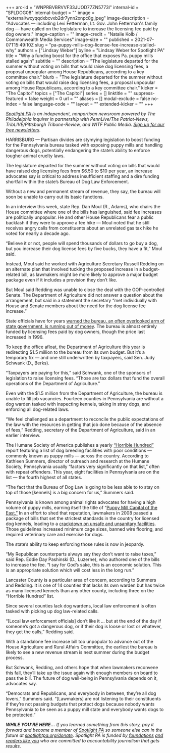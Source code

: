 +++
arc-id = "WNPRBVBRVVF33JUOD77ZN5773I"
internal-id = "SPLDOG08"
internal-budget = ""
image = "external/wcyqqdxbcvxb2dr7ynn2xnpc8g.jpeg"
image-description = "Advocates — including Levi Fetterman, Lt. Gov. John Fetterman's family dog — have called on the legislature to increase the licensing fee paid by dog owners."
image-caption = ""
image-credit = "Natalie Kolb / Commonwealth Media Services"
image-size = ""
published = 2021-07-07T15:49:10Z
slug = "pa-puppy-mills-dog-license-fee-increase-stalled-why"
authors = ["Lindsay Weber"]
byline = "Lindsay Weber for Spotlight PA"
title = "Why a funding boost for the office that exposes Pa. puppy mills stalled again"
subtitle = ""
description = "The legislature departed for the summer without voting on bills that would raise dog licensing fees, a proposal unpopular among House Republicans, according to a key committee chair."
blurb = "The legislature departed for the summer without voting on bills that would raise dog licensing fees, a proposal unpopular among House Republicans, according to a key committee chair."
kicker = "The Capitol"
topics = ["The Capitol"]
series = []
linktitle = ""
suppress-featured = false
weight = 0
url = ""
aliases = []
modal-exclude = false
no-index = false
language-code = ""
layout = ""
extended-kicker = ""
+++

<a href="https://lesspage.com/"><i>Spotlight PA</i></a><i> is an independent, nonpartisan newsroom powered by The Philadelphia Inquirer in partnership with PennLive/The Patriot-News, TribLIVE/Pittsburgh Tribune-Review, and WITF Public Media. </i><a href="https://lesspage.com/newsletters"><i>Sign up for our free newsletters</i></a><i>.</i>

HARRISBURG — Partisan divides are stymying legislation to boost funding for the Pennsylvania bureau tasked with exposing puppy mills and handling dangerous dogs, potentially endangering the state’s ability to enforce tougher animal cruelty laws.

The legislature departed for the summer without voting on bills that would have raised dog licensing fees from $6.50 to $10 per year, an increase advocates say is critical to address insufficient staffing and a dire funding shortfall within the state’s Bureau of Dog Law Enforcement.

Without a new and permanent stream of revenue, they say, the bureau will soon be unable to carry out its basic functions.

<script src="https://lesspage.com/embed.js" async></script><div data-spl-embed-version="1" data-spl-src="https://lesspage.com/embeds/newsletter/"></div>

In an interview this week, state Rep. Dan Moul (R., Adams), who chairs the House committee where one of the bills has languished, said fee increases are politically unpopular. He and other House Republicans fear a public backlash if they were to approve a fee hike — Moul noted that he still receives angry calls from constituents about an unrelated gas tax hike he voted for nearly a decade ago.

“Believe it or not, people will spend thousands of dollars to go buy a dog, but you increase their dog license fees by five bucks, they have a fit,” Moul said.

Instead, Moul said he worked with Agriculture Secretary Russell Redding on an alternate plan that involved tucking the proposed increase in a budget-related bill, as lawmakers might be more likely to approve a major budget package even if it includes a provision they don’t like.

But Moul said Redding was unable to close the deal with the GOP-controlled Senate. The Department of Agriculture did not answer a question about the arrangement, but said in a statement the secretary “met individually with House and Senate members about the need for the dog license fee increase.”

State officials have for years <a href="https://lesspage.com/news/2020/02/pennsylvanias-progress-against-puppy-mills-is-at-risk-because-of-low-dog-license-fees-audit-says/">warned the bureau, an often overlooked arm of state government, is running out of money</a>. The bureau is almost entirely funded by licensing fees paid by dog owners, though the price last increased in 1996.

To keep the office afloat, the Department of Agriculture this year is redirecting $1.5 million to the bureau from its own budget. But it’s a temporary fix — and one still underwritten by taxpayers, said Sen. Judy Schwank (D., Berks).

“Taxpayers are paying for this,” said Schwank, one of the sponsors of legislation to raise licensing fees. “Those are tax dollars that fund the overall operations of the Department of Agriculture.”

Even with the $1.5 million from the Department of Agriculture, the bureau is unable to fill job vacancies. Fourteen counties in Pennsylvania are without a dog warden tasked with inspecting kennels, taking in stray dogs, and enforcing all dog-related laws.

“We feel challenged as a department to reconcile the public expectations of the law with the resources in getting that job done because of the absence of fees,” Redding, secretary of the Department of Agriculture, said in an earlier interview.

The Humane Society of America publishes a yearly <a href="https://www.humanesociety.org/sites/default/files/docs/2021_HorribleHundred.pdf">“Horrible Hundred”</a> report featuring a list of dog breeding facilities with poor conditions — commonly known as puppy mills — across the country. According to Kathleen Summers, director of outreach and research at the Humane Society, Pennsylvania usually “factors very significantly on that list,” often with repeat offenders. This year, eight facilities in Pennsylvania are on the list — the fourth highest of all states.

“The fact that the Bureau of Dog Law is going to be less able to to stay on top of those [kennels] is a big concern for us,” Summers said.

Pennsylvania is known among animal rights advocates for having a high volume of puppy mills, earning itself the title of “<a href="https://www.phillymag.com/news/2013/07/19/pennsylvania-puppy-mills-report/">Puppy Mill Capital of the East.”</a> In an effort to shed that reputation, lawmakers in 2008 passed a package of bills that set the strictest standards in the country for licensed dog kennels, leading to a <a href="https://www.nytimes.com/2009/08/18/us/18dogs.html">crackdown on unsafe and unsanitary facilities</a>. Those guidelines increased minimum cage sizes, banned wire flooring, and required veterinary care and exercise for dogs.

The state’s ability to keep enforcing those rules is now in jeopardy.

“My Republican counterparts always say they don’t want to raise taxes,” said Rep. Eddie Day Pashinski (D., Luzerne), who authored one of the bills to increase the fee. “I say for God’s sake, this is an economic solution. This is an appropriate solution which will cost less in the long run.”

Lancaster County is a particular area of concern, according to Summers and Redding. It is one of 14 counties that lacks its own warden but has twice as many licensed kennels than any other county, including three on the “Horrible Hundred” list.

Since several counties lack dog wardens, local law enforcement is often tasked with picking up dog law-related calls.

<script src="https://lesspage.com/embed.js" async></script><div data-spl-embed-version="1" data-spl-src="https://lesspage.com/embeds/donate/?teaser_text=If%20you%20learned%20something%20from%20this%20report%2C%20pay%20it%20forward%20and%20become%20a%20member%20of%20Spotlight%20PA%20so%20someone%20else%20can%20in%20the%20future."></div>

“[Local law enforcement officials] don’t like it ... but at the end of the day if someone’s got a dangerous dog, or if their dog is loose or lost or whatever, they get the calls,” Redding said.

With a standalone fee increase bill too unpopular to advance out of the House Agriculture and Rural Affairs Committee, the earliest the bureau is likely to see a new revenue stream is next summer during the budget process.

But Schwank, Redding, and others hope that when lawmakers reconvene this fall, they’ll take up the issue again with enough members on board to pass the bill. The future of dog well-being in Pennsylvania depends on it, advocates say.

“Democrats and Republicans, and everybody in between, they’re all dog lovers,” Summers said. “[Lawmakers] are not listening to their constituents if they’re not passing budgets that protect dogs because nobody wants Pennsylvania to be seen as a puppy mill state and everybody wants dogs to be protected.”

<i><b>WHILE YOU’RE HERE...</b></i><i> If you learned something from this story, pay it forward and become a member of </i><a href="https://lesspage.com/"><i>Spotlight PA</i></a><i> so someone else can in the future at </i><a href="http://spotlightpa.org/donate"><i>spotlightpa.org/donate</i></a><i>. Spotlight PA is funded by</i><a href="https://lesspage.com/support"><i> foundations</i></a><i> </i><a href="https://lesspage.com/support"><i>and readers like you</i></a><i> who are committed to accountability journalism that gets results.</i>
